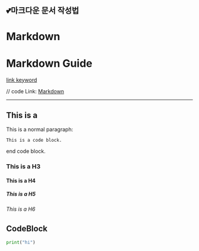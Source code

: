 ## 💕마크다운 문서 작성법

__Markdown__
=====

# Markdown Guide
[link keyword][id]

[id]: URL "Markdown"

// code
Link: [Markdown][Markdownlink]

[Markdownlink]:  https://www.markdownguide.org/ "Go Markdown"
***
## This is a 
This is a normal paragraph:

    This is a code block.
    
end code block.

### This is a H3
#### This is a H4
##### This is a H5
###### This is a H6

## CodeBlock

```python
print("hi")
```